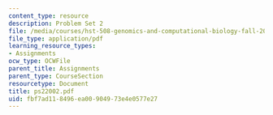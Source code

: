 ```yaml
---
content_type: resource
description: Problem Set 2
file: /media/courses/hst-508-genomics-and-computational-biology-fall-2002/fbf7ad118496ea00904973e4e0577e27_ps22002.pdf
file_type: application/pdf
learning_resource_types:
- Assignments
ocw_type: OCWFile
parent_title: Assignments
parent_type: CourseSection
resourcetype: Document
title: ps22002.pdf
uid: fbf7ad11-8496-ea00-9049-73e4e0577e27
---
```

